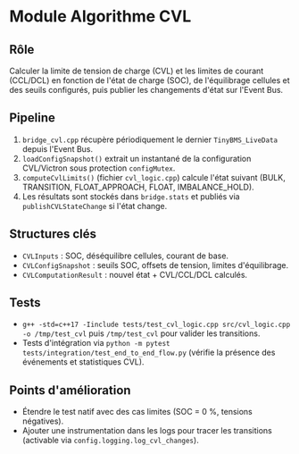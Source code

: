 # Module Algorithme CVL

## Rôle
Calculer la limite de tension de charge (CVL) et les limites de courant (CCL/DCL) en fonction de l'état de charge (SOC), de l'équilibrage cellules et des seuils configurés, puis publier les changements d'état sur l'Event Bus.

## Pipeline
1. `bridge_cvl.cpp` récupère périodiquement le dernier `TinyBMS_LiveData` depuis l'Event Bus.
2. `loadConfigSnapshot()` extrait un instantané de la configuration CVL/Victron sous protection `configMutex`.
3. `computeCvlLimits()` (fichier `cvl_logic.cpp`) calcule l'état suivant (BULK, TRANSITION, FLOAT_APPROACH, FLOAT, IMBALANCE_HOLD).
4. Les résultats sont stockés dans `bridge.stats` et publiés via `publishCVLStateChange` si l'état change.

## Structures clés
- `CVLInputs` : SOC, déséquilibre cellules, courant de base.
- `CVLConfigSnapshot` : seuils SOC, offsets de tension, limites d'équilibrage.
- `CVLComputationResult` : nouvel état + CVL/CCL/DCL calculés.

## Tests
- `g++ -std=c++17 -Iinclude tests/test_cvl_logic.cpp src/cvl_logic.cpp -o /tmp/test_cvl` puis `/tmp/test_cvl` pour valider les transitions.
- Tests d'intégration via `python -m pytest tests/integration/test_end_to_end_flow.py` (vérifie la présence des événements et statistiques CVL).

## Points d'amélioration
- Étendre le test natif avec des cas limites (SOC = 0 %, tensions négatives).
- Ajouter une instrumentation dans les logs pour tracer les transitions (activable via `config.logging.log_cvl_changes`).
